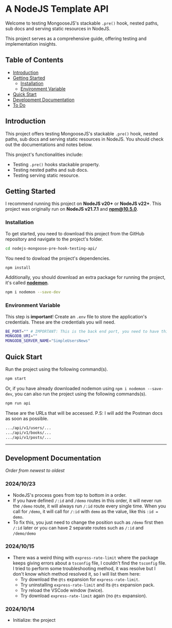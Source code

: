 # A NodeJS Template API

Welcome to testing MongooseJS's stackable `.pre()` hook, nested paths, sub docs and serving static resources in NodeJS.

This project serves as a comprehensive guide, offering testing and implementation insights.

## Table of Contents

- [Introduction](#introduction)
- [Getting Started](#getting-started)
  - [Installation](#installation)
  - [Environment Variable](#Environment-Variable)
- [Quick Start](#Quick-Start)
- [Development Documentation](#development-documentation)
- [To Do](#to-do)

## Introduction

This project offers testing MongooseJS's stackable `.pre()` hook, nested paths, sub docs and serving static resources in NodeJS. You should check out the documentations and notes below.

This project's functionalities include:

- Testing `.pre()` hooks stackable property.
- Testing nested paths and sub docs.
- Testing serving static resource.

## Getting Started

I recommend running this project on **NodeJS v20+** or **NodeJS v22+**. This project was originally run on **NodeJS v21.7.1** and **npm@10.5.0**.

### Installation

To get started, you need to download this project from the GitHub repository and navigate to the project's folder.

```sh
cd nodejs-mongoose-pre-hook-testing-api/
```

You need to dowload the project's dependencies.

```sh
npm install
```

Additionally, you should download an extra package for running the project, it's called [**nodemon**](https://www.npmjs.com/package/nodemon).

```sh
npm i nodemon --save-dev
```

### Environment Variable

This step is **important**! Create an `.env` file to store the application's credentials. These are the credentials you will need.

```sh
BE_PORT="" # IMPORTANT: This is the back end port, you need to have this variable for the project to work!
MONGODB_URI=""
MONGODB_SERVER_NAME="SimpleUsersNews"
```

## Quick Start

Run the project using the following command(s).

```sh
npm start
```

Or, if you have already downloaded nodemon using `npm i nodemon --save-dev`, you can also run the project using the following commands(s).

```sh
npm run api
```

These are the URLs that will be accessed. P.S: I will add the Postman docs as soon as possible.

```sh
.../api/v1/users/...
.../api/v1/books/...
.../api/v1/posts/...
```

---

## Development Documentation

_Order from newest to oldest_

### 2024/10/23

- NodeJS's process goes from top to bottom in a order.
- If you have defined `/:id` and `/demo` routes in this order, it will never run the `/demo` route, it will always run `/:id` route every single time. When you call for `/demo`, it will call for `/:id` with `demo` as the value, like this `:id = demo`.
- To fix this, you just need to change the position such as `/demo` first then `/:id` later or you can have 2 separate routes such as `/:id` and `/demo/demo`

### 2024/10/15

- There was a weird thing with `express-rate-limit` where the package keeps giving errors about a `tsconfig` file, I couldn't find the `tsconfig` file. I tried to perform some troubleshooting method, it was resolve but I don't know which method resolved it, so I will list them here:
  - Try download the `@ts` expansion for `express-rate-limit`.
  - Try uninstalling `express-rate-limit` and its `@ts` expansion pack.
  - Try reload the VSCode window (twice).
  - Try download `express-rate-limit` again (no `@ts` expansion).

### 2024/10/14

- Initialize: the project
